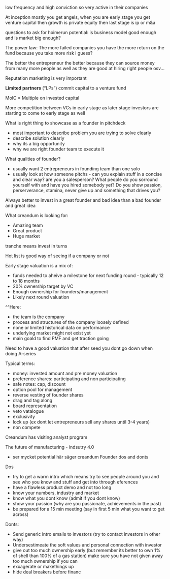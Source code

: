
low frequency and high conviction so very active in their companies

At inception mostly you get angels, when you are early stage you get venture capital then growth is private equity then last stage is ip or m&a

questions to ask for hoimerun potential: is business model good enough and is market big enough?

The power law: The more failed companies you have the more return on the fund because you take more risk i guess?

The better the entrepreneur the better because they can source money from many more people as well as they are good at hiring right people osv...

Reputation marketing is very important

**Limited partners** (“LPs”) commit capital to a venture fund

MoIC = Multiple on invested capital

More competition between VCs in early stage as later stage investors are starting to come to early stage as well


What is right thing to showcase as a founder in pitchdeck
- most important to describe problem you are trying to solve clearly
- describe solution clearly
- why its a big opportunity
- why we are right founder team to execute it

What qualities of founder?
- usually want 2 entrepreneurs in founding team than one solo
- usually look at how someone pitchs - can you explain stuff in a concise and clear way? are you a salesperson? What people do you sorround yourself with and have you hired somebody yet? Do you show passion, perserverance, stamina, never give up and something that drives you?

Always better to invest in a great founder and bad idea than a bad founder and great idea


What creandum is looking for:
- Amazing team
- Great product
- Huge market

tranche means invest in turns

Hot list is good way of seeing if a company or not

Early stage valuation is a mix of:
- funds needed to aheive a milestone for next funding round - typically 12 to 18 months
- 20% ownership target by VC
- Enough ownership for founders/management
- Likely next round valuation

^^Here:
- the team is the company
- process and structures of the company loosely defined
- none or limited historical data on performance
- underlying market might not exist yet
- main goald to find PMF and get traction going

Need to have a good valuation that after seed you dont go down when doing A-series



Typical terms:
- money: invested amount and pre money valuation
- preference shares: participating and non participating
- safe notes: cap, discount 
- option pool for management
- reverse vesting of founder shares
- drag and tag along
- board representation
- veto vatalogue
- exclusivity
- lock up (ex dont let entrepreneurs sell any shares until 3-4 years)
- non compete

Creandum has visiting analyst program 

The future of manufacturing - indsutry 4.0
- ser mycket potential här säger creandum
Founder dos and donts

Dos
- try to get a warm intro which means try to see people around you and see who you know and stuff and get into through eferences
- have a flawless product demo and not too long
- know your numbers, industry and market
- know what you dont know (admit if you dont know)
- show your passion (why are you passionate, achievements in the past)
- be prepared for a 15 min meeting (say in first 5 min what you want to get across)

Donts:
- Send generic intro emails to investors (try to contact investors in other way)
- Undersestimeate the soft values and personal connection with investor
- give out too much ownership early (but remember its better to own 1% of shell than 100% of a gas station) make sure you have not given away too much ownership if you can
- exxagerate or makethings up
- hide deal breakers before financ
